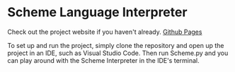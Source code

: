 # Scheme Language Interpreter

Check out the project website if you haven't already. [Github Pages](https://codingwithtim.github.io/Scheme-Language-Interpreter/)    

To set up and run the project, simply clone the repository and open up the project in an IDE, such as Visual Studio Code. Then run Scheme.py and you can play around with the Scheme Interpreter in the IDE's terminal.
